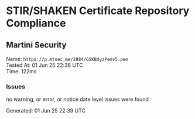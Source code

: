 # STIR/SHAKEN Certificate Repository Compliance

## Martini Security

Name: `https://p.mtsec.me/2884/GSKBdyzPenv5.pem`\
Tested At: 01 Jun 25 22:36 UTC\
Time: 122ms

### Issues

no warning, or error, or notice date level issues were found

Generated: 01 Jun 25 22:39 UTC